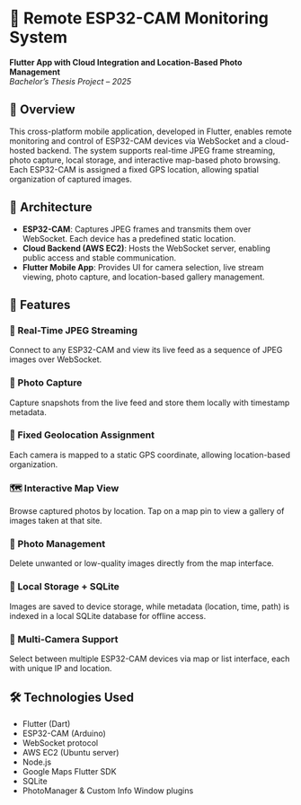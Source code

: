 # 📡 Remote ESP32-CAM Monitoring System  
**Flutter App with Cloud Integration and Location-Based Photo Management**  
_Bachelor’s Thesis Project – 2025_

## 🧭 Overview  
This cross-platform mobile application, developed in Flutter, enables remote monitoring and control of ESP32-CAM devices via WebSocket and a cloud-hosted backend. The system supports real-time JPEG frame streaming, photo capture, local storage, and interactive map-based photo browsing. Each ESP32-CAM is assigned a fixed GPS location, allowing spatial organization of captured images.

## 🔧 Architecture  
- **ESP32-CAM**: Captures JPEG frames and transmits them over WebSocket. Each device has a predefined static location.  
- **Cloud Backend (AWS EC2)**: Hosts the WebSocket server, enabling public access and stable communication.  
- **Flutter Mobile App**: Provides UI for camera selection, live stream viewing, photo capture, and location-based gallery management.

## 📌 Features  

### 📡 Real-Time JPEG Streaming  
Connect to any ESP32-CAM and view its live feed as a sequence of JPEG images over WebSocket.

### 📸 Photo Capture  
Capture snapshots from the live feed and store them locally with timestamp metadata.

### 📍 Fixed Geolocation Assignment  
Each camera is mapped to a static GPS coordinate, allowing location-based organization.

### 🗺️ Interactive Map View  
Browse captured photos by location. Tap on a map pin to view a gallery of images taken at that site.

### 🧹 Photo Management  
Delete unwanted or low-quality images directly from the map interface.

### 💾 Local Storage + SQLite  
Images are saved to device storage, while metadata (location, time, path) is indexed in a local SQLite database for offline access.

### 🧭 Multi-Camera Support  
Select between multiple ESP32-CAM devices via map or list interface, each with unique IP and location.

## 🛠️ Technologies Used  
- Flutter (Dart)  
- ESP32-CAM (Arduino)  
- WebSocket protocol  
- AWS EC2 (Ubuntu server)
- Node.js
- Google Maps Flutter SDK  
- SQLite  
- PhotoManager & Custom Info Window plugins

